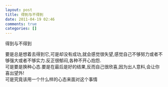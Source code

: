 ```yaml
---
layout: post
title: 得到与不得到
date: 2011-04-19 02:46
comments: true
categories: []
---
```

得到与不得到
<div>
要是总是想着去得到它,可是却没有成功,就会感觉很失望,感觉自己不够努力或者不够强大或者不够实力.反正很郁闷,各种不开心抱怨.</div>
<div>可是要是换种心态.要是在最后是好的结果,反而自己很欣喜,因为出人意料,会让你喜出望外!</div>
<div>可是究竟该用一个什么样的心态来面对这个事情</div>
